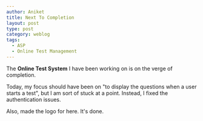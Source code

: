 ```yaml
---
author: Aniket
title: Next To Completion
layout: post
type: post
category: weblog
tags:
  - ASP
  - Online Test Management
---
```


The **Online Test System** I have been working on is on the verge of completion.

Today, my focus should have been on "to display the questions when a user starts a test", but I am sort of stuck at a point. Instead, I fixed the authentication issues.

Also, made the logo for here. It's done.